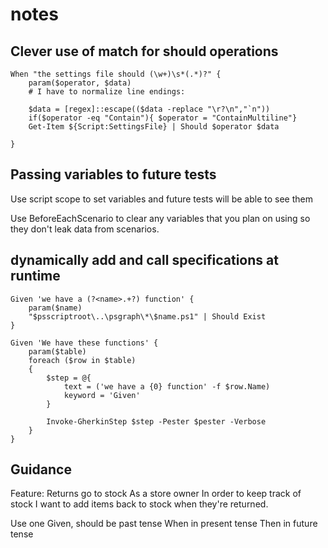 


# notes

## Clever use of match for should operations

    When "the settings file should (\w+)\s*(.*)?" {
        param($operator, $data)
        # I have to normalize line endings:

        $data = [regex]::escape(($data -replace "\r?\n","`n"))
        if($operator -eq "Contain"){ $operator = "ContainMultiline"}
        Get-Item ${Script:SettingsFile} | Should $operator $data

    }


## Passing variables to future tests

Use script scope to set variables and future tests will be able to see them

Use BeforeEachScenario to clear any variables that you plan on using so they don't leak data from scenarios.

## dynamically add and call specifications at runtime

    Given 'we have a (?<name>.+?) function' {
        param($name)
        "$psscriptroot\..\psgraph\*\$name.ps1" | Should Exist
    }

    Given 'We have these functions' {
        param($table)
        foreach ($row in $table)
        {
            $step = @{
                text = ('we have a {0} function' -f $row.Name)
                keyword = 'Given'           
            }
        
            Invoke-GherkinStep $step -Pester $pester -Verbose
        }    
    }

## Guidance

Feature: Returns go to stock
As a   store owner
In order to   keep track of stock
I want to   add items back to stock when they're returned.

Use one Given, should be past tense
When in present tense
Then in future tense